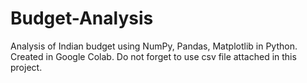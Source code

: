 # Budget-Analysis
Analysis of Indian budget using NumPy, Pandas, Matplotlib in Python.  Created in Google Colab.  Do not forget to use csv file attached in this project.
